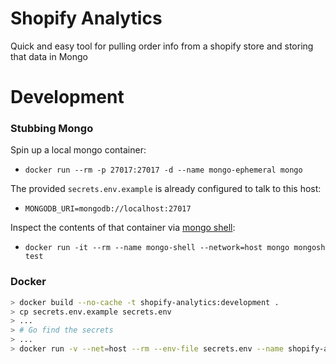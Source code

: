 # Shopify Analytics

Quick and easy tool for pulling order info from a shopify store and storing that
data in Mongo

# Development

### Stubbing Mongo

Spin up a local mongo container:
- `docker run --rm -p 27017:27017 -d --name mongo-ephemeral mongo`

The provided `secrets.env.example` is already configured to talk to this host:
- `MONGODB_URI=mongodb://localhost:27017`

Inspect the contents of that container via [mongo shell](https://docs.mongodb.com/manual/tutorial/query-documents/):
- `docker run -it --rm --name mongo-shell --network=host mongo mongosh test`


### Docker

```sh
> docker build --no-cache -t shopify-analytics:development .
> cp secrets.env.example secrets.env
> ...
> # Go find the secrets
> ...
> docker run -v --net=host --rm --env-file secrets.env --name shopify-analytics-dev shopify-analytics:development
```
